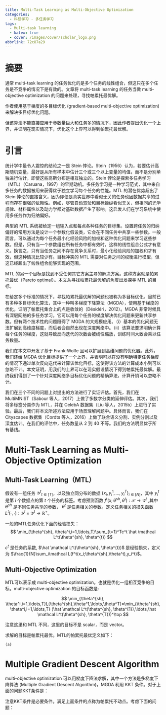 ```yaml
---
title: Multi-Task Learning as Multi-Objective Optimization
categories:
  - 科研学习 - 多任务学习
tags:
  - Multi-task learning
  - katex: true
  - cover: /images/cover/scholar_logo.png
abbrlink: 72c87a29
---
```


# 摘要

通常 multi-task learning 的任务优化的是多个任务的线性组合，但这只在多个任务是不竞争的情况下是有效的。文章将 multi-task learning 的任务当做 multi-objective optimization 的问题来处理，寻找帕累托最优解。

作者使用基于梯度的多目标优化 (gradient-based multi-objective optimization) 来解决多目标优化问题。

但该算法不能直接应用于参数量巨大和任务多的情况下，因此作者提出优化一个上界，并证明在现实情况下，优化这个上界可以得到帕累托最优解。

# 引言

统计学中最令人震惊的结论之一是 Stein 悖论。Stein（1956）认为，若要估计高斯随机变量，最好是从所有样本中估计三个或三个以上变量的均值，而不是分别单独进行估计，即使这些高斯分布是相互独立的。Stein 悖论是探索多任务学习（MTL）（Caruana，1997）的早期动机。多任务学习是一种学习范式，其中来自多任务的数据被用来获得优于独立学习每个任务的性能。MTL 的潜在优势超出了 Stein 悖论的直接含义，因为即便是真实世界中看似无关的任务也因数据共享的过程而存在很强的依赖性。例如，尽管自动驾驶和目标操纵看似无关，但相同的光学规律、材料属性以及动力学都对基础数据产生了影响。这启发人们在学习系统中使用多任务作为归纳偏好。

典型的 MTL 系统被给定一组输入点和每点各种任务的目标集。设置跨任务的归纳偏好的常用方法是设计一个参数化假设类，它会在不同任务中共享一些参数。一般而言，可以通过为每个任务最小化经验风险的加权和这种优化问题来学习这些参数。但是，只有当一个参数组在所有任务中都有效时，这样的线性组合公式才有意义。换言之，只有当任务之间不存在竞争关系时，最小化经验风险的加权和才有效，但这种情况比较少有。目标冲突的 MTL 需要对任务之间的权衡进行模型，但这已经超出了线性组合能够实现的范围。

MTL 的另一个目标是找到不受任何其它方案主导的解决方案。这种方案就是帕累托最优（Pareto optimal）。本文从寻找帕累托最优解的角度出发探寻 MTL 的目标。

在给定多个标准的情况下，寻找帕累托最优解的问题也被称为多目标优化。目前已有多种多目标优化算法，其中一种叫多梯度下降算法（MGDA），使用基于梯度的优化，证明了帕累托集合上的点是收敛的（Désidéri，2012）。MGDA 非常时候具有深层网络的多任务学习。它可以用每个任务的梯度解决优化问题来更新共享参数。但有两个技术性的问题阻碍了 MGDA 的大规模应用。（i）基本的优化问题无法扩展到高维度梯度，而后者会自然出现在深度网络中。（ii）该算法要求明确计算每个任务的梯度，这就导致反向迭代的次数会被线性缩放，训练时间大致会乘以任务数量。

我们在本文中开发了基于 Frank-Wolfe 且可以扩展到高维问题的优化器。此外，我们还给 MGDA 优化目标提供了一个上界，并表明可以在没有明确特定任务梯度的情况下通过单次反向迭代来计算该优化目标，这使得该方法的计算成本小到可以忽略不计。本文证明，用我们的上界可以在现实假设情况下得到帕累托最优解。最终我们得到了一个针对深度网络多目标优化问题的精确算法，计算开销可以忽略不计。

我们在三个不同的问题上对提出的方法进行了实证评估。首先，我们在 MultiMNIST（Sabour 等人，2017）上做了多数字分类的延伸评估。其次，我们将多标签分类作为 MTL，并在 CelebA 数据集（Liu 等人，2015b）上进行了实验。最后，我们将本文所述方法应用于场景理解问题中。具体而言，我们在 Cityscapes 数据集（Cordts 等人，2016）上做了联合语义分割、实例分割以及深度估计。在我们的评估中，任务数量从 2 到 40 不等。我们的方法明显优于所有基线。

# Multi-Task Learning as Multi-Objective Optimization

## Multi-Task Learning（MTL）

假设有一组任务 ${\mathcal Y^t }_{t\in[T]}$，以及独立同分布的数据 $\{x_i,y_i^1,\ldots,y_i^T\}_{i\in[N]}$，其中 $y_i^t$ 是第 $i$ 个数据点的第 $t$ 个任务的标签。考虑预测函数 $f^t(x;\theta^{sh},\theta^t):\mathcal X \to \mathcal Y^t$ ,其中 $\theta^{sh}$ 是不同任务共享的参数， $\theta^{t}$ 是任务相关的参数。定义任务相关的损失函数 $L^t(\cdot, \cdot):\mathcal Y^t \times \mathcal Y^t\to \mathbb R^+$。

一般的MTL任务优化下面的经验损失：
$$
\min_{\theta^{sh}, \theta^i,i=1,\ldots,T}\sum_{t=1}^Tc^t \hat \mathcal L^t(\theta^{sh}, \theta^{t})
$$ 

$c^t$ 是任务的系数, $\hat \mathcal L^t(\theta^{sh}, \theta^{t})$ 是经验损失，定义为 $\frac{1}{N}\sum_i\mathcal L(f^t(x_i;\theta^{sh},\theta^t),y_i^t)$。

## Multi-Objective Optimization

MTL可以表示成 multi-objective optimization，也就是优化一组相互竞争的目标。multi-objective optimization 的目标函数是:

$$
\min_{\theta^{sh}, \theta^i,i=1,\ldots,T}L(\theta^{sh},\theta^1,\ldots,\theta^T)=\min_{\theta^{sh}, \theta^i,i=1,\ldots,T} (\hat \mathcal L^t(\theta^{sh}, \theta^{1}),\ldots,\hat \mathcal L^t(\theta^{sh}, \theta^{T}))^\top
$$

注意这里和 MTL 不同，这里的目标不是 scalar，而是 vector。

求解的目标是帕累托最优。MTL的帕累托最优定义如下：

    (a) 


# Multiple Gradient Descent Algorithm

multi-objective optimization 可以用梯度下降法求解，其中一个方法是多梯度下降算法 (Multiple Gradient Descent Algorithm)，MGDA 利用 KKT 条件。对于上面的问题KKT条件是：



注意KKT条件是必要条件。满足上面条件的点称为帕累托不动点。考虑下面的问题：


